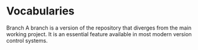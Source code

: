 # Vocabularies

Branch
A branch is a version of the repository that diverges from the main working project. It is an essential feature available in most modern version control systems. 